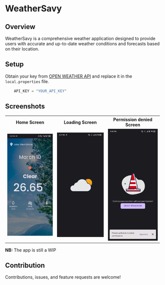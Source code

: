 # WeatherSavy

## Overview

WeatherSavy is a comprehensive weather application designed to provide users with accurate and up-to-date weather conditions and forecasts based on their location.

## Setup
Obtain your key from [OPEN WEATHER API](https://openweathermap.org/api) and replace it in the `local.properties` file.

```groovy
    API_KEY = "YOUR_API_KEY"
```

## Screenshots

<table>
  <tr>
    <th>Home Screen</th>
    <th>Loading Screen</th>
    <th>Permission denied Screen</th>
  </tr>
  <tr>
    <td><img src="screenshots/home_screen.jpg" width="250" alt="Loading Screen"></td>
    <td><img src="screenshots/weather_loading.jpg" width="250" alt="Home Screen"></td>
    <td><img src="screenshots/permission_denied.jpg" width="250" alt="Error Screen"></td>
  </tr>
  </table>

<b>NB:</b> The app is still a WIP

##  Contribution
Contributions, issues, and feature requests are welcome!
